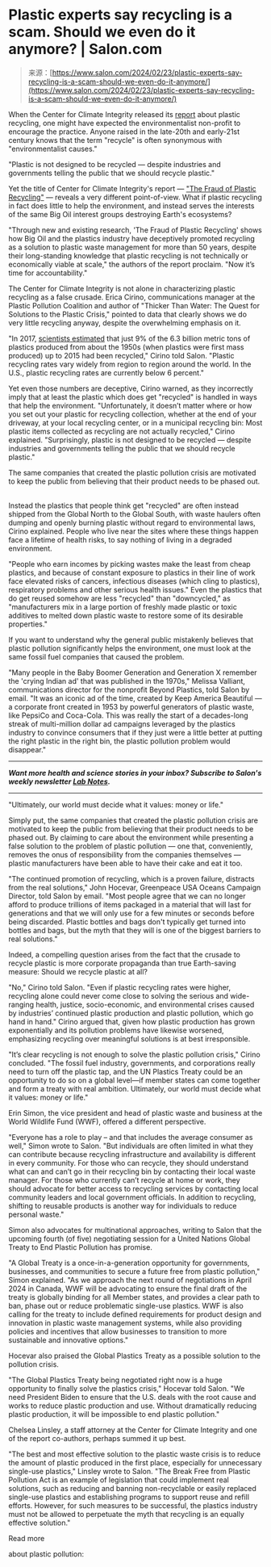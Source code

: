<!--yml
category: 未分类
date: 2024-05-29 13:20:39
-->

# Plastic experts say recycling is a scam. Should we even do it anymore? | Salon.com

> 来源：[https://www.salon.com/2024/02/23/plastic-experts-say-recycling-is-a-scam-should-we-even-do-it-anymore/](https://www.salon.com/2024/02/23/plastic-experts-say-recycling-is-a-scam-should-we-even-do-it-anymore/)

When the Center for Climate Integrity released its [report](https://climateintegrity.org/plastics-fraud) about plastic recycling, one might have expected the environmentalist non-profit to encourage the practice. Anyone raised in the late-20th and early-21st century knows that the term "recycle" is often synonymous with "environmentalist causes."

"Plastic is not designed to be recycled — despite industries and governments telling the public that we should recycle plastic."

Yet the title of Center for Climate Integrity's report — ["The Fraud of Plastic Recycling"](https://climateintegrity.org/plastics-fraud) — reveals a very different point-of-view. What if plastic recycling in fact does little to help the environment, and instead serves the interests of the same Big Oil interest groups destroying Earth's ecosystems?

"Through new and existing research, 'The Fraud of Plastic Recycling' shows how Big Oil and the plastics industry have deceptively promoted recycling as a solution to plastic waste management for more than 50 years, despite their long-standing knowledge that plastic recycling is not technically or economically viable at scale," the authors of the report proclaim. "Now it’s time for accountability."

The Center for Climate Integrity is not alone in characterizing plastic recycling as a false crusade. Erica Cirino, communications manager at the Plastic Pollution Coalition and author of "Thicker Than Water: The Quest for Solutions to the Plastic Crisis," pointed to data that clearly shows we do very little recycling anyway, despite the overwhelming emphasis on it.

"In 2017, [scientists estimated](https://resource-recycling.com/plastics/2019/11/21/epa-us-recycled-less-plastic-in-2017/#:~:text=The%20U.S.%20plastics%20recycling%20rate,the%20years%202016%20and%202017.) that just 9% of the 6.3 billion metric tons of plastics produced from about the 1950s (when plastics were first mass produced) up to 2015 had been recycled," Cirino told Salon. "Plastic recycling rates vary widely from region to region around the world. In the U.S., plastic recycling rates are currently below 6 percent."

Yet even those numbers are deceptive, Cirino warned, as they incorrectly imply that at least the plastic which does get "recycled" is handled in ways that help the environment. "Unfortunately, it doesn’t matter where or how you set out your plastic for recycling collection, whether at the end of your driveway, at your local recycling center, or in a municipal recycling bin: Most plastic items collected as recycling are not actually recycled," Cirino explained. "Surprisingly, plastic is not designed to be recycled — despite industries and governments telling the public that we should recycle plastic."

The same companies that created the plastic pollution crisis are motivated to keep the public from believing that their product needs to be phased out.  

Instead the plastics that people think get "recycled" are often instead shipped from the Global North to the Global South, with waste haulers often dumping and openly burning plastic without regard to environmental laws, Cirino explained. People who live near the sites where these things happen face a lifetime of health risks, to say nothing of living in a degraded environment.

"People who earn incomes by picking wastes make the least from cheap plastics, and because of constant exposure to plastics in their line of work face elevated risks of cancers, infectious diseases (which cling to plastics), respiratory problems and other serious health issues." Even the plastics that do get reused somehow are less "recycled" than "downcycled," as "manufacturers mix in a large portion of freshly made plastic or toxic additives to melted down plastic waste to restore some of its desirable properties."

If you want to understand why the general public mistakenly believes that plastic pollution significantly helps the environment, one must look at the same fossil fuel companies that caused the problem.

"Many people in the Baby Boomer Generation and Generation X remember the 'crying Indian ad' that was published in the 1970s," Melissa Valliant, communications director for the nonprofit Beyond Plastics, told Salon by email. "It was an iconic ad of the time, created by Keep America Beautiful — a corporate front created in 1953 by powerful generators of plastic waste, like PepsiCo and Coca-Cola. This was really the start of a decades-long streak of multi-million dollar ad campaigns leveraged by the plastics industry to convince consumers that if they just were a little better at putting the right plastic in the right bin, the plastic pollution problem would disappear."

* * *

***Want more health and science stories in your inbox? Subscribe to Salon's weekly newsletter [Lab Notes](https://www.salon.com/newsletter).***

* * *

"Ultimately, our world must decide what it values: money or life."

Simply put, the same companies that created the plastic pollution crisis are motivated to keep the public from believing that their product needs to be phased out. By claiming to care about the environment while presenting a false solution to the problem of plastic pollution — one that, conveniently, removes the onus of responsibility from the companies themselves — plastic manufacturers have been able to have their cake and eat it too.

"The continued promotion of recycling, which is a proven failure, distracts from the real solutions," John Hocevar, Greenpeace USA Oceans Campaign Director, told Salon by email. "Most people agree that we can no longer afford to produce trillions of items packaged in a material that will last for generations and that we will only use for a few minutes or seconds before being discarded. Plastic bottles and bags don't typically get turned into bottles and bags, but the myth that they will is one of the biggest barriers to real solutions."

Indeed, a compelling question arises from the fact that the crusade to recycle plastic is more corporate propaganda than true Earth-saving measure: Should we recycle plastic at all?

"No," Cirino told Salon. "Even if plastic recycling rates were higher, recycling alone could never come close to solving the serious and wide-ranging health, justice, socio-economic, and environmental crises caused by industries’ continued plastic production and plastic pollution, which go hand in hand." Cirino argued that, given how plastic production has grown exponentially and its pollution problems have likewise worsened, emphasizing recycling over meaningful solutions is at best irresponsible.

"It’s clear recycling is not enough to solve the plastic pollution crisis," Cirino concluded. "The fossil fuel industry, governments, and corporations really need to turn off the plastic tap, and the UN Plastics Treaty could be an opportunity to do so on a global level—if member states can come together and form a treaty with real ambition. Ultimately, our world must decide what it values: money or life."

Erin Simon, the vice president and head of plastic waste and business at the World Wildlife Fund (WWF), offered a different perspective.

"Everyone has a role to play – and that includes the average consumer as well," Simon wrote to Salon. "But individuals are often limited in what they can contribute because recycling infrastructure and availability is different in every community. For those who can recycle, they should understand what can and can’t go in their recycling bin by contacting their local waste manager. For those who currently can’t recycle at home or work, they should advocate for better access to recycling services by contacting local community leaders and local government officials. In addition to recycling, shifting to reusable products is another way for individuals to reduce personal waste."

Simon also advocates for multinational approaches, writing to Salon that the upcoming fourth (of five) negotiating session for a United Nations Global Treaty to End Plastic Pollution has promise.

"A Global Treaty is a once-in-a-generation opportunity for governments, businesses, and communities to secure a future free from plastic pollution," Simon explained. "As we approach the next round of negotiations in April 2024 in Canada, WWF will be advocating to ensure the final draft of the treaty is globally binding for all Member states, and provides a clear path to ban, phase out or reduce problematic single-use plastics. WWF is also calling for the treaty to include defined requirements for product design and innovation in plastic waste management systems, while also providing policies and incentives that allow businesses to transition to more sustainable and innovative options."

Hocevar also praised the Global Plastics Treaty as a possible solution to the pollution crisis.

"The Global Plastics Treaty being negotiated right now is a huge opportunity to finally solve the plastics crisis," Hocevar told Salon. "We need President Biden to ensure that the U.S. deals with the root cause and works to reduce plastic production and use. Without dramatically reducing plastic production, it will be impossible to end plastic pollution."

Chelsea Linsley, a staff attorney at the Center for Climate Integrity and one of the report co-authors, perhaps summed it up best.

"The best and most effective solution to the plastic waste crisis is to reduce the amount of plastic produced in the first place, especially for unnecessary single-use plastics," Linsley wrote to Salon. "The Break Free from Plastic Pollution Act is an example of legislation that could implement real solutions, such as reducing and banning non-recyclable or easily replaced single-use plastics and establishing programs to support reuse and refill efforts. However, for such measures to be successful, the plastics industry must not be allowed to perpetuate the myth that recycling is an equally effective solution."

Read more

about plastic pollution: